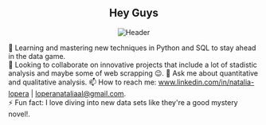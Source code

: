 
<div align="center">
  
## Hey Guys

![Header](Naranjado.gif)

</div>

   
🌱 Learning and mastering new techniques in Python and SQL to stay ahead in the data game.  
👯 Looking to collaborate on innovative projects that include a lot of stadistic analysis and maybe some of web scrapping 😉. 
💬 Ask me about quantitative and qualitative analysis. 
📫 How to reach me: www.linkedin.com/in/natalia-lopera | loperanataliaal@gmail.com.  
⚡ Fun fact: I love diving into new data sets like they're a good mystery novel!.



